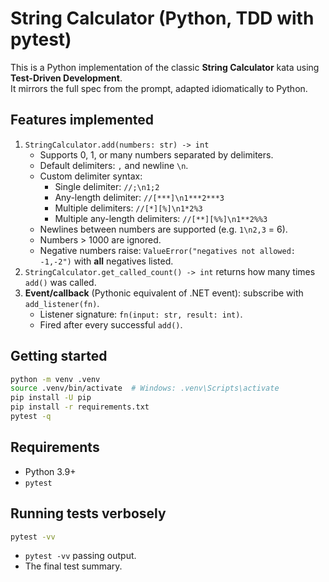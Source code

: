 # String Calculator (Python, TDD with pytest)

This is a Python implementation of the classic **String Calculator** kata using **Test-Driven Development**.  
It mirrors the full spec from the prompt, adapted idiomatically to Python.

## Features implemented

1. `StringCalculator.add(numbers: str) -> int`
   - Supports 0, 1, or many numbers separated by delimiters.
   - Default delimiters: `,` and newline `\n`.
   - Custom delimiter syntax:
     - Single delimiter: `//;\n1;2`
     - Any-length delimiter: `//[***]\n1***2***3`
     - Multiple delimiters: `//[*][%]\n1*2%3`
     - Multiple any-length delimiters: `//[**][%%]\n1**2%%3`
   - Newlines between numbers are supported (e.g. `1\n2,3` = 6).
   - Numbers > 1000 are ignored.
   - Negative numbers raise: `ValueError("negatives not allowed: -1,-2")` with **all** negatives listed.
2. `StringCalculator.get_called_count() -> int` returns how many times `add()` was called.
3. **Event/callback** (Pythonic equivalent of .NET event): subscribe with `add_listener(fn)`.
   - Listener signature: `fn(input: str, result: int)`.
   - Fired after every successful `add()`.

## Getting started

```bash
python -m venv .venv
source .venv/bin/activate  # Windows: .venv\Scripts\activate
pip install -U pip
pip install -r requirements.txt
pytest -q
```

## Requirements

- Python 3.9+
- `pytest`

## Running tests verbosely

```bash
pytest -vv
```

- `pytest -vv` passing output.
- The final test summary.
